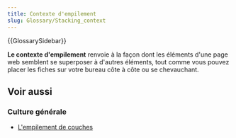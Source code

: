 ```yaml
---
title: Contexte d'empilement
slug: Glossary/Stacking_context
---
```


{{GlossarySidebar}}

**Le contexte d'empilement** renvoie à la façon dont les éléments d'une page web semblent se superposer à d'autres éléments, tout comme vous pouvez placer les fiches sur votre bureau côte à côte ou se chevauchant.

## Voir aussi

### Culture générale

- [L'empilement de couches](/fr/docs/Web/CSS/CSS_positioned_layout/Understanding_z-index/Stacking_context)
